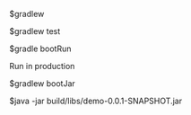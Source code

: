 $gradlew

$gradlew test

$gradle bootRun

Run in production

$gradlew bootJar

$java -jar build/libs/demo-0.0.1-SNAPSHOT.jar

